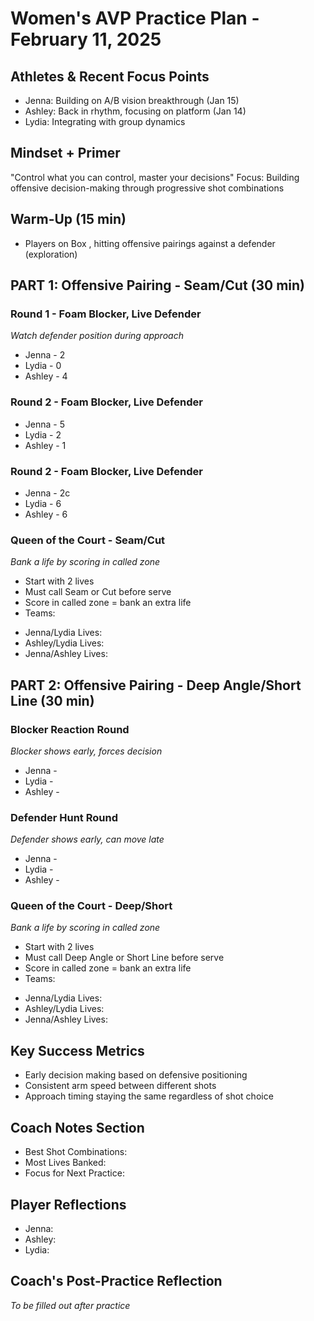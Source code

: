 # Women's AVP Practice Plan - February 11, 2025

## Athletes & Recent Focus Points
- Jenna: Building on A/B vision breakthrough (Jan 15)
- Ashley: Back in rhythm, focusing on platform (Jan 14)
- Lydia: Integrating with group dynamics

## Mindset + Primer
"Control what you can control, master your decisions"
Focus: Building offensive decision-making through progressive shot combinations

## Warm-Up (15 min)
- Players on Box , hitting offensive pairings against a defender (exploration)

## PART 1: Offensive Pairing - Seam/Cut (30 min)



### Round 1 - Foam Blocker, Live Defender
*Watch defender position during approach*
* Jenna - 2
* Lydia - 0
* Ashley - 4

### Round 2 - Foam Blocker, Live Defender

* Jenna - 5
* Lydia - 2
* Ashley - 1

### Round 2 - Foam Blocker, Live Defender

* Jenna - 2c
* Lydia - 6
* Ashley - 6


### Queen of the Court - Seam/Cut
*Bank a life by scoring in called zone*
- Start with 2 lives
- Must call Seam or Cut before serve
- Score in called zone = bank an extra life
- Teams:
* Jenna/Lydia Lives: 
* Ashley/Lydia Lives: 
* Jenna/Ashley Lives: 

## PART 2: Offensive Pairing - Deep Angle/Short Line (30 min)

### Blocker Reaction Round
*Blocker shows early, forces decision*
* Jenna - 
* Lydia - 
* Ashley - 

### Defender Hunt Round
*Defender shows early, can move late*
* Jenna - 
* Lydia - 
* Ashley - 

### Queen of the Court - Deep/Short
*Bank a life by scoring in called zone*
- Start with 2 lives
- Must call Deep Angle or Short Line before serve
- Score in called zone = bank an extra life
- Teams:
* Jenna/Lydia Lives: 
* Ashley/Lydia Lives: 
* Jenna/Ashley Lives: 

## Key Success Metrics
- Early decision making based on defensive positioning
- Consistent arm speed between different shots
- Approach timing staying the same regardless of shot choice

## Coach Notes Section
* Best Shot Combinations:
* Most Lives Banked:
* Focus for Next Practice:

## Player Reflections
* Jenna:
* Ashley:
* Lydia:

## Coach's Post-Practice Reflection
*To be filled out after practice*
